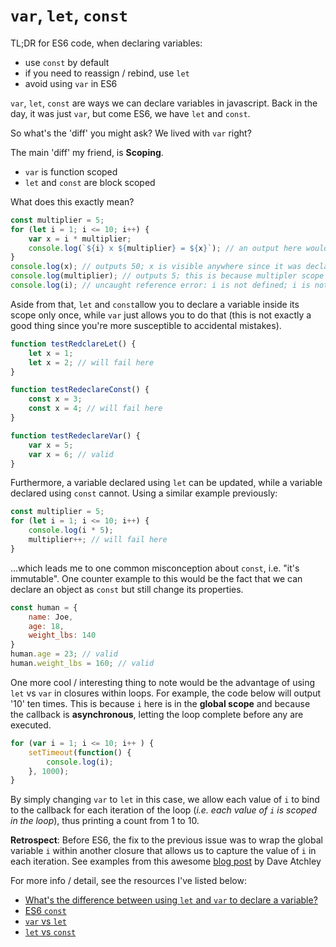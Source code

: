 # `var`, `let`, `const`

TL;DR for ES6 code, when declaring variables:

* use `const` by default
* if you need to reassign / rebind, use `let`
* avoid using `var` in ES6

`var`, `let`, `const` are ways we can declare variables in javascript. Back in the day, it was just `var`, but come ES6, we have `let` and `const`.

So what's the 'diff' you might ask? We lived with `var` right?

The main 'diff' my friend, is **Scoping**.

* `var` is function scoped
* `let` and `const` are block scoped

What does this exactly mean?
```js
const multiplier = 5;
for (let i = 1; i <= 10; i++) {
	var x = i * multiplier;
	console.log(`${i} x ${multiplier} = ${x}`); // an output here would look like "1 x 5 = 5"
}
console.log(x); // outputs 50; x is visible anywhere since it was declared...
console.log(multiplier); // outputs 5; this is because multipler scope is on window
console.log(i); // uncaught reference error: i is not defined; i is not visible in this scope
```

Aside from that, `let` and `const`allow you to declare a variable inside its scope only once, while `var` just allows you to do that (this is not exactly a good thing since you're more susceptible to accidental mistakes).
```js
function testRedclareLet() {
	let x = 1;
	let x = 2; // will fail here
}

function testRedeclareConst() {
	const x = 3;
	const x = 4; // will fail here
}

function testRedeclareVar() {
	var x = 5;
	var x = 6; // valid
}
```
Furthermore, a variable declared using `let` can be updated, while a variable declared using `const` cannot. Using a similar example previously:
```js
const multiplier = 5;
for (let i = 1; i <= 10; i++) {
	console.log(i * 5);
	multiplier++; // will fail here
}
```
...which leads me to one common misconception about `const`, i.e. "it's immutable". One counter example to this would be the fact that we can declare an object as `const` but still change its properties.
```js
const human = {
	name: Joe,
	age: 18,
	weight_lbs: 140
}
human.age = 23; // valid
human.weight_lbs = 160; // valid
```

One more cool / interesting thing to note would be the advantage of using `let` vs `var` in closures within loops. For example, the code below will output '10' ten times. This is because `i` here is in the **global scope** and because the callback is **asynchronous**, letting the loop complete before any are executed.
```js
for (var i = 1; i <= 10; i++ ) {
	setTimeout(function() {
		console.log(i);
	}, 1000);
}
```
By simply changing `var` to `let` in this case, we allow each value of `i` to bind to the callback for each iteration of the loop (_i.e. each value of `i` is scoped in the loop_), thus printing a count from 1 to 10.

**Retrospect**: Before ES6, the fix to the previous issue was to wrap the global variable `i` within another closure that allows us to capture the value of `i` in each iteration. See examples from this awesome [blog post](http://www.datchley.name/loop-variable-gotcha/) by Dave Atchley



For more info / detail, see the resources I've listed below:

* [What's the difference between using `let` and `var` to declare a variable?](http://stackoverflow.com/questions/762011/whats-the-difference-between-using-let-and-var-to-declare-a-variable)
* [ES6 `const`](https://mathiasbynens.be/notes/es6-const)
* [`var` vs `let`](http://www.jstips.co/en/keyword-var-vs-let/)
* [`let` vs `const`](http://wesbos.com/let-vs-const/)
